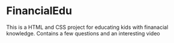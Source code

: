 # FinancialEdu

This is a HTML and CSS project for educating kids with finanacial knowledge. Contains a few questions and an interesting video
